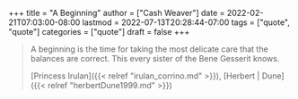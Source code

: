 +++
title = "A Beginning"
author = ["Cash Weaver"]
date = 2022-02-21T07:03:00-08:00
lastmod = 2022-07-13T20:28:44-07:00
tags = ["quote", "quote"]
categories = ["quote"]
draft = false
+++

> A beginning is the time for taking the most delicate care that the balances are correct. This every sister of the Bene Gesserit knows.
>
> [Princess Irulan]({{< relref "irulan_corrino.md" >}}), [Herbert | Dune]({{< relref "herbertDune1999.md" >}})
